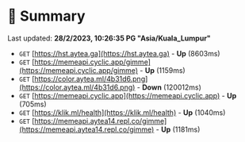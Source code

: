 # 📖 Summary
Last updated: **28/2/2023, 10:26:35 PG "Asia/Kuala_Lumpur"**

- `GET` [https://hst.aytea.ga](https://hst.aytea.ga) - **Up** (8603ms)
- `GET` [https://memeapi.cyclic.app/gimme](https://memeapi.cyclic.app/gimme) - **Up** (1159ms)
- `GET` [https://color.aytea.ml/4b31d6.png](https://color.aytea.ml/4b31d6.png) - **Down** (120012ms)
- `GET` [https://memeapi.cyclic.app](https://memeapi.cyclic.app) - **Up** (705ms)
- `GET` [https://klik.ml/health](https://klik.ml/health) - **Up** (1040ms)
- `GET` [https://memeapi.aytea14.repl.co/gimme](https://memeapi.aytea14.repl.co/gimme) - **Up** (1181ms)
